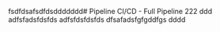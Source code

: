 fsdfdsafsdfdsddddddd# Pipeline CI/CD - Full Pipeline 222
ddd
adfsfadsfdsfds
adfsfdsfdsfds
dfsafadsfgfgddfgs
dddd
